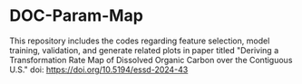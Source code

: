 # DOC-Param-Map
This repository includes the codes regarding feature selection, model training, validation, and generate related plots in paper titled "Deriving a Transformation Rate Map of Dissolved Organic Carbon over the Contiguous U.S." doi: https://doi.org/10.5194/essd-2024-43 
